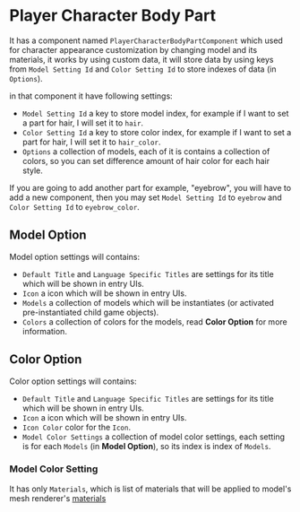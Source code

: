 # Player Character Body Part

It has a component named `PlayerCharacterBodyPartComponent` which used for character appearance customization by changing model and its materials, it works by using custom data, it will store data by using keys from `Model Setting Id` and `Color Setting Id` to store indexes of data (in `Options`).

in that component it have following settings:

- `Model Setting Id` a key to store model index, for example if I want to set a part for hair, I will set it to `hair`.
- `Color Setting Id` a key to store color index, for example if I want to set a part for hair, I will set it to `hair_color`.
- `Options` a collection of models, each of it is contains a collection of colors, so you can set difference amount of hair color for each hair style.

If you are going to add another part for example, "eyebrow", you will have to add a new component, then you may set `Model Setting Id` to `eyebrow` and `Color Setting Id` to `eyebrow_color`.

## Model Option

Model option settings will contains:

- `Default Title` and `Language Specific Titles` are settings for its title which will be shown in entry UIs.
- `Icon` a icon which will be shown in entry UIs.
- `Models` a collection of models which will be instantiates (or activated pre-instantiated child game objects).
- `Colors` a collection of colors for the models, read **Color Option** for more information.

## Color Option

Color option settings will contains:

- `Default Title` and `Language Specific Titles` are settings for its title which will be shown in entry UIs.
- `Icon` a icon which will be shown in entry UIs.
- `Icon Color` color for the `Icon`.
- `Model Color Settings` a collection of model color settings, each setting is for each `Models` (in **Model Option**), so its index is index of `Models`.

### Model Color Setting

It has only `Materials`, which is list of materials that will be applied to model's mesh renderer's [materials](https://docs.unity3d.com/Manual/class-MeshRenderer.html)